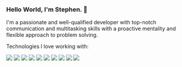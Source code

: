 ### Hello World, I'm Stephen. 👋

I'm a passionate and well-qualified developer with top-notch communication and multitasking skills with a proactive mentality and flexible approach to problem solving.

Technologies I love working with:

![](https://img.shields.io/badge/PHP-%5E7.x-%237A86B8)
![](https://img.shields.io/badge/PHP-Laravel-red)
![](https://img.shields.io/badge/JS-jQuery-blue)
![](https://img.shields.io/badge/JS-Alpine.js-blue)
![](https://img.shields.io/badge/RDBMS-MySQL-blue)
![](https://img.shields.io/badge/Database%20Management-phpMyAdmin-%23bbb)
![](https://img.shields.io/badge/CSS-TailwindCSS-%230ea5e9)
![](https://img.shields.io/badge/CSS-Bootstrap-%23712cf9)
![](https://img.shields.io/badge/PaaS-Heroku-%237A86B8)
![](https://img.shields.io/badge/Database%20Management-PlanetScale-%23bbb)
